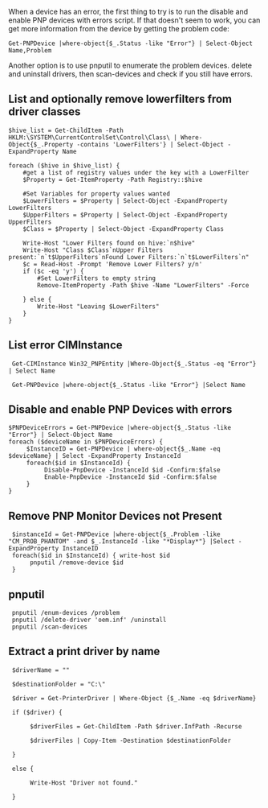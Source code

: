 When a device has an error, the first thing to try is to run the disable and enable PNP devices with errors script. If that doesn't seem to work, you can get more information from the device by getting the problem code:

    Get-PNPDevice |where-object{$_.Status -like "Error"} | Select-Object Name,Problem
     
Another option is to use pnputil to enumerate the problem devices. delete and uninstall drivers, then scan-devices and check if you still have errors.

## List and optionally remove lowerfilters from driver classes

    $hive_list = Get-ChildItem -Path HKLM:\SYSTEM\CurrentControlSet\Control\Class\ | Where-Object{$_.Property -contains 'LowerFilters'} | Select-Object -ExpandProperty Name

    foreach ($hive in $hive_list) {
        #get a list of registry values under the key with a LowerFilter
        $Property = Get-ItemProperty -Path Registry::$hive 
   
        #Set Variables for property values wanted
        $LowerFilters = $Property | Select-Object -ExpandProperty LowerFilters
        $UpperFilters = $Property | Select-Object -ExpandProperty UpperFilters
        $Class = $Property | Select-Object -ExpandProperty Class

        Write-Host "Lower Filters found on hive:`n$hive"
        Write-Host "Class $Class`nUpper Filters present:`n`t$UpperFilters`nFound Lower Filters:`n`t$LowerFilters`n" 
        $c = Read-Host -Prompt 'Remove Lower Filters? y/n'
        if ($c -eq 'y') {
            #Set LowerFilters to empty string
            Remove-ItemProperty -Path $hive -Name "LowerFilters" -Force
        
        } else {
            Write-Host "Leaving $LowerFilters"
        }
    }

## List error CIMInstance

     Get-CIMInstance Win32_PNPEntity |Where-Object{$_.Status -eq "Error"} | Select Name

     Get-PNPDevice |where-object{$_.Status -like "Error"} |Select Name
 
## Disable and enable PNP Devices with errors
     
    $PNPDeviceErrors = Get-PNPDevice |where-object{$_.Status -like "Error"} | Select-Object Name
    foreach ($deviceName in $PNPDeviceErrors) {
         $InstanceID = Get-PNPDevice | where-object{$_.Name -eq $deviceName} | Select -ExpandProperty InstanceId
         foreach($id in $InstanceId) {
              Disable-PnpDevice -InstanceId $id -Confirm:$false
              Enable-PnpDevice -InstanceId $id -Confirm:$false
         }
    }
## Remove PNP Monitor Devices not Present
     $instanceId = Get-PNPDevice |where-object{$_.Problem -like "CM_PROB_PHANTOM" -and $_.InstanceId -like "*Display*"} |Select -ExpandProperty InstanceID
     foreach($id in $InstanceId) { write-host $id
          pnputil /remove-device $id
     }

## pnputil
     pnputil /enum-devices /problem
     pnputil /delete-driver 'oem.inf' /uninstall
     pnputil /scan-devices
     

## Extract a print driver by name
     
     $driverName = ""
     
     $destinationFolder = "C:\"
     
     $driver = Get-PrinterDriver | Where-Object {$_.Name -eq $driverName}
     
     if ($driver) {
     
          $driverFiles = Get-ChildItem -Path $driver.InfPath -Recurse
     
          $driverFiles | Copy-Item -Destination $destinationFolder
     
     }
     
     else {
     
          Write-Host "Driver not found."
     
     }
     

